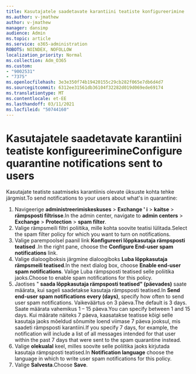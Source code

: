 ```yaml
---
title: Kasutajatele saadetavate karantiini teatiste konfigureerimine
ms.author: v-jmathew
author: v-jmathew
manager: dansimp
audience: Admin
ms.topic: article
ms.service: o365-administration
ROBOTS: NOINDEX, NOFOLLOW
localization_priority: Normal
ms.collection: Adm_O365
ms.custom:
- "9002531"
- "7375"
ms.openlocfilehash: 3e3e350f74b19420155c29cb282f065e7db6d4d7
ms.sourcegitcommit: 6312ee31561db36104f32282d019d069ede69174
ms.translationtype: MT
ms.contentlocale: et-EE
ms.lasthandoff: 03/11/2021
ms.locfileid: "50744160"
---
```

# <a name="configure-quarantine-notifications-sent-to-users"></a><span data-ttu-id="5f261-102">Kasutajatele saadetavate karantiini teatiste konfigureerimine</span><span class="sxs-lookup"><span data-stu-id="5f261-102">Configure quarantine notifications sent to users</span></span>

<span data-ttu-id="5f261-103">Kasutajate teatiste saatmiseks karantiinis olevate üksuste kohta tehke järgmist.</span><span class="sxs-lookup"><span data-stu-id="5f261-103">To send notifications to your users about what's in quarantine:</span></span>

1. <span data-ttu-id="5f261-104">Navigeerige **administreerimiskeskuses**  >  **Exchange ' i**  >  **kaitse**  >  **rämpsposti filtrisse**.</span><span class="sxs-lookup"><span data-stu-id="5f261-104">In the admin center, navigate to **admin centers** > **Exchange** > **Protection** > **spam filter**.</span></span>
2. <span data-ttu-id="5f261-105">Valige rämpsmeili filtri poliitika, mille kohta soovite teatisi lülitada.</span><span class="sxs-lookup"><span data-stu-id="5f261-105">Select the spam filter policy for which you want to turn on notifications.</span></span>
3. <span data-ttu-id="5f261-106">Valige parempoolsel paanil link **Konfigureeri lõppkasutaja rämpsposti teatised** .</span><span class="sxs-lookup"><span data-stu-id="5f261-106">In the right pane, choose the **Configure End-user spam notifications** link.</span></span>
4. <span data-ttu-id="5f261-107">Valige dialoogiboksis järgmine dialoogiboks **Luba lõppkasutaja rämpsmeili teatised**.</span><span class="sxs-lookup"><span data-stu-id="5f261-107">In the next dialog box, choose **Enable end-user spam notifications**.</span></span> <span data-ttu-id="5f261-108">Valige Luba rämpsposti teatised selle poliitika jaoks.</span><span class="sxs-lookup"><span data-stu-id="5f261-108">Choose to enable spam notifications for this policy.</span></span>
5. <span data-ttu-id="5f261-109">Jaotises " **saada lõppkasutaja rämpsposti teatised" (päevades)** saate määrata, kui sageli saadetakse kasutaja rämpsposti teatised.</span><span class="sxs-lookup"><span data-stu-id="5f261-109">In **Send end-user spam notifications every (days)**, specify how often to send user spam notifications.</span></span> <span data-ttu-id="5f261-110">Vaikeväärtus on 3 päeva.</span><span class="sxs-lookup"><span data-stu-id="5f261-110">The default is 3 days.</span></span> <span data-ttu-id="5f261-111">Saate määrata vahemikus 1 – 15 päeva.</span><span class="sxs-lookup"><span data-stu-id="5f261-111">You can specify between 1 and 15 days.</span></span> <span data-ttu-id="5f261-112">Kui määrate näiteks 7 päeva, kaasatakse teatisse kõigi selle kasutaja jaoks mõeldud sõnumite loend viimase 7 päeva jooksul, mis saadeti rämpsposti karantiini.</span><span class="sxs-lookup"><span data-stu-id="5f261-112">If you specify 7 days, for example, the notification will include a list of all messages intended for that user within the past 7 days that were sent to the spam quarantine instead.</span></span>
6. <span data-ttu-id="5f261-113">Valige **olekualal** keel, milles soovite selle poliitika jaoks kirjutada kasutaja rämpsposti teatised.</span><span class="sxs-lookup"><span data-stu-id="5f261-113">In **Notification language** choose the language in which to write user spam notifications for this policy.</span></span>
7. <span data-ttu-id="5f261-114">Valige **Salvesta**.</span><span class="sxs-lookup"><span data-stu-id="5f261-114">Choose **Save**.</span></span>
